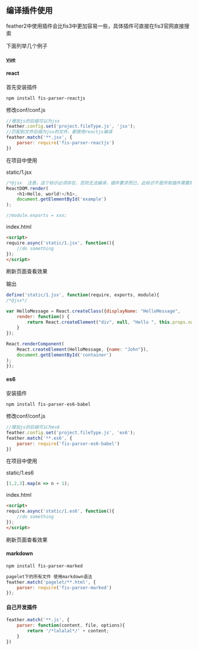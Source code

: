 ## 编译插件使用

feather2中使用插件会比fis3中更加容易一些，具体插件可直接在fis3官网直接搜索

下面列举几个例子
#### [vue](http://github.com/jsyczhanghao/feather2-parser-vue)

#### react

首先安装插件

```
npm install fis-parser-reactjs
```

修改conf/conf.js

```js
//增加js的后缀可以为jsx
feather.config.set('project.fileType.js', 'jsx');
//匹配到文件后缀为jsx的文件，都使用reactjs编译
feather.match('**.jsx', {
    parser: require('fis-parser-reactjs')
})
```

在项目中使用

static/1.jsx
```js
/*@jsx  注意，这个标识必须存在，否则无法编译，插件要求而已，此标识不是所有插件需要的，只是fis-parser-reactjs插件所需要的，这里不要误解*/
ReactDOM.render(
    <h1>Hello, world!</h1>,
    document.getElementById('example')
);

//module.exports = xxx;
```

index.html
```html
<script>
require.async('static/1.jsx', function(){
    //do something
});
</script>
```

刷新页面查看效果

输出

```js
define('static/1.jsx', function(require, exports, module){
/*@jsx*/

var HelloMessage = React.createClass({displayName: "HelloMessage",
    render: function() {
        return React.createElement("div", null, "Hello ", this.props.name);
    }
});
 
React.renderComponent(
    React.createElement(HelloMessage, {name: "John"}),
    document.getElementById('container')
);
});
```

#### es6

安装插件

```
npm install fis-parser-es6-babel
```

修改conf/conf.js

```js
//增加js的后缀可以为es6
feather.config.set('project.fileType.js', 'es6');
feather.match('**.es6', {
    parser: require('fis-parser-es6-babel')
})
```

在项目中使用

static/1.es6
```js
[1,2,3].map(n => n + 1);
```

index.html
```html
<script>
require.async('static/1.es6', function(){
    //do something
});
</script>
```

刷新页面查看效果


#### markdown

```sh
npm install fis-parser-marked
```

```js
pagelet下的所有文件 使用markdown语法
feather.match('pagelet/**.html', {
    parser: require('fis-parser-marked')
});
```


#### 自己开发插件

```js
feather.match('**.js', {
    parser: function(content, file, options){
        return '/*lalalal*/' + content;
    }
})
```
